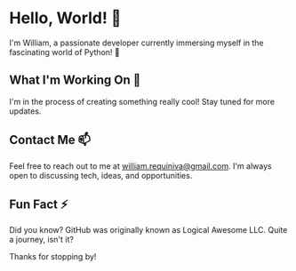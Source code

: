 # Hello, World! 👋

I'm William, a passionate developer currently immersing myself in the fascinating world of Python! 🌱

## What I'm Working On 🔭

I'm in the process of creating something really cool! Stay tuned for more updates.

## Contact Me 📫

Feel free to reach out to me at william.requiniva@gmail.com. I'm always open to discussing tech, ideas, and opportunities.

## Fun Fact ⚡

Did you know? GitHub was originally known as Logical Awesome LLC. Quite a journey, isn't it?

Thanks for stopping by!
